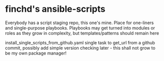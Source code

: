 finchd's ansible-scripts
========================

Everybody has a script staging repo, this one's mine.
Place for one-liners and single-purpose playbooks. Playbooks may get turned into modules or roles as they grow in complexity, but templates/patterns should remain here

install_single_scripts_from_github.yaml
     single task to get_url from a github commit, possibly add simple version checking later - this shall not grow to be my own package manager!
